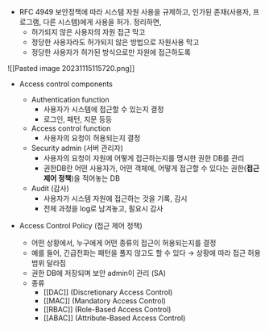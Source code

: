 - RFC 4949
보안정책에 따라 시스템 자원 사용을 규제하고,
인가된 존재(사용자, 프로그램, 다른 시스템)에게 사용을 허가. 정리하면,
	- 허가되지 않은 사용자의 자원 접근 막고
	- 정당한 사용자라도 허가되지 않은 방법으로 자원사용 막고
	- 정당한 사용자가 허가된 방식으로만 자원에 접근하도록

![[Pasted image 20231115115720.png]]

- Access control components 
	- Authentication function
		- 사용자가 시스템에 접근할 수 있는지 결정
		- 로그인, 패턴, 지문 등등
	- Access control function
		- 사용자의 요청이 허용되는지 결정
	- Security admin (서버 관리자)
		- 사용자의 요청이 자원에 어떻게 접근하는지를 명시한 권한 DB를 관리
		- 권한DB란 어떤 사용자가, 어떤 객체에, 어떻게 접근할 수 있다는 권한(**접근 제어 정책**)을 적어놓는 DB
	- Audit (감사)
		- 사용자가 시스템 자원에 접근하는 것을 기록, 감시
		- 전체 과정을 log로 남겨놓고, 필요시 감사

- Access Control Policy (접근 제어 정책)
	- 어떤 상황에서, 누구에게 어떤 종류의 접근이 허용되는지를 결정
	- 예를 들어, 긴급전화는 패턴을 풀지 않고도 할 수 있다
	  → 상황에 따라 접근 허용 범위 달라짐
	- 권한 DB에 저장되며 보안 admin이 관리 (SA)
	- 종류
		- [[DAC]] (Discretionary Access Control)
		- [[MAC]] (Mandatory Access Control)
		- [[RBAC]] (Role-Based Access Control)
		- [[ABAC]] (Attribute-Based Access Control)
